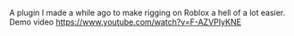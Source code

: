 A plugin I made a while ago to make rigging on Roblox a hell of a lot easier. 
Demo video https://www.youtube.com/watch?v=F-AZVPIyKNE
